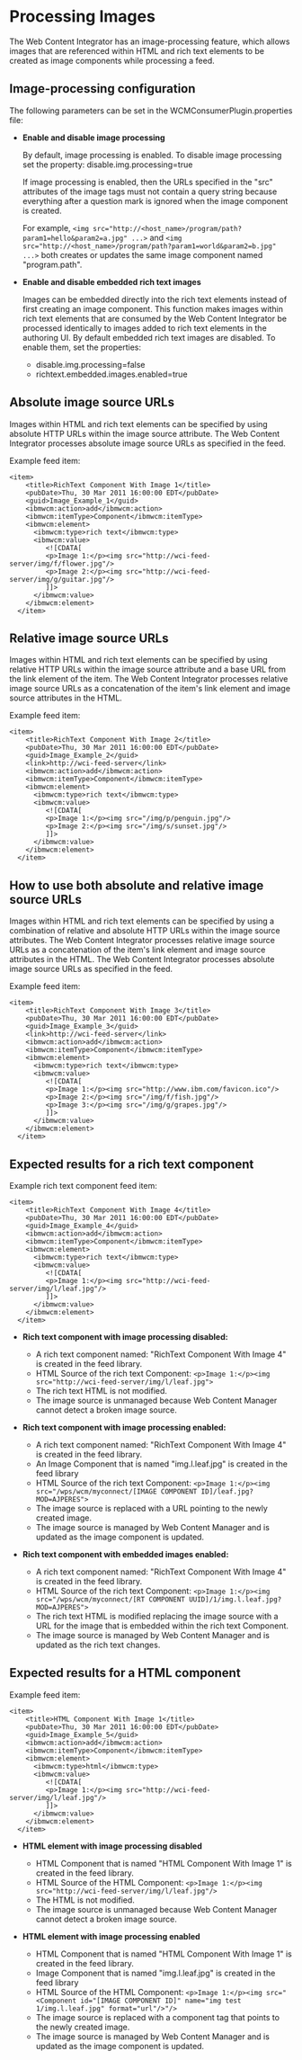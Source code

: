 # Processing Images

The Web Content Integrator has an image-processing feature, which allows images that are referenced within HTML and rich text elements to be created as image components while processing a feed.

## Image-processing configuration

The following parameters can be set in the WCMConsumerPlugin.properties file:

-   **Enable and disable image processing**

    By default, image processing is enabled. To disable image processing set the property: disable.img.processing=true

    If image processing is enabled, then the URLs specified in the "src" attributes of the image tags must not contain a query string because everything after a question mark is ignored when the image component is created.

    For example, `<img src="http://<host_name>/program/path?param1=hello&param2=a.jpg" ...>` and `<img src="http://<host_name>/program/path?param1=world&param2=b.jpg" ...>` both creates or updates the same image component named "program.path".

-   **Enable and disable embedded rich text images**

    Images can be embedded directly into the rich text elements instead of first creating an image component. This function makes images within rich text elements that are consumed by the Web Content Integrator be processed identically to images added to rich text elements in the authoring UI. By default embedded rich text images are disabled. To enable them, set the properties:

    -   disable.img.processing=false
    -   richtext.embedded.images.enabled=true

## Absolute image source URLs

Images within HTML and rich text elements can be specified by using absolute HTTP URLs within the image source attribute. The Web Content Integrator processes absolute image source URLs as specified in the feed.

Example feed item:

```
<item>
    <title>RichText Component With Image 1</title>
    <pubDate>Thu, 30 Mar 2011 16:00:00 EDT</pubDate>
    <guid>Image_Example_1</guid>
    <ibmwcm:action>add</ibmwcm:action>
    <ibmwcm:itemType>Component</ibmwcm:itemType>
    <ibmwcm:element>
      <ibmwcm:type>rich text</ibmwcm:type>
      <ibmwcm:value>
         <![CDATA[
         <p>Image 1:</p><img src="http://wci-feed-server/img/f/flower.jpg"/>
         <p>Image 2:</p><img src="http://wci-feed-server/img/g/guitar.jpg"/>
         ]]>
      </ibmwcm:value>
    </ibmwcm:element>
  </item>
```

## Relative image source URLs

Images within HTML and rich text elements can be specified by using relative HTTP URLs within the image source attribute and a base URL from the link element of the item. The Web Content Integrator processes relative image source URLs as a concatenation of the item's link element and image source attributes in the HTML.

Example feed item:

```
<item>
    <title>RichText Component With Image 2</title>
    <pubDate>Thu, 30 Mar 2011 16:00:00 EDT</pubDate>
    <guid>Image_Example_2</guid>
    <link>http://wci-feed-server</link>
    <ibmwcm:action>add</ibmwcm:action>
    <ibmwcm:itemType>Component</ibmwcm:itemType>
    <ibmwcm:element>
      <ibmwcm:type>rich text</ibmwcm:type>
      <ibmwcm:value>
         <![CDATA[
         <p>Image 1:</p><img src="/img/p/penguin.jpg"/>
         <p>Image 2:</p><img src="/img/s/sunset.jpg"/>
         ]]>
      </ibmwcm:value>
    </ibmwcm:element>
  </item>
```

## How to use both absolute and relative image source URLs

Images within HTML and rich text elements can be specified by using a combination of relative and absolute HTTP URLs within the image source attributes. The Web Content Integrator processes relative image source URLs as a concatenation of the item's link element and image source attributes in the HTML. The Web Content Integrator processes absolute image source URLs as specified in the feed.

Example feed item:

```
<item>
    <title>RichText Component With Image 3</title>
    <pubDate>Thu, 30 Mar 2011 16:00:00 EDT</pubDate>
    <guid>Image_Example_3</guid>
    <link>http://wci-feed-server</link>
    <ibmwcm:action>add</ibmwcm:action>
    <ibmwcm:itemType>Component</ibmwcm:itemType>
    <ibmwcm:element>
      <ibmwcm:type>rich text</ibmwcm:type>
      <ibmwcm:value>
         <![CDATA[
         <p>Image 1:</p><img src="http://www.ibm.com/favicon.ico"/>
         <p>Image 2:</p><img src="/img/f/fish.jpg"/>
         <p>Image 3:</p><img src="/img/g/grapes.jpg"/>
         ]]>
      </ibmwcm:value>
    </ibmwcm:element>
  </item>
```

## Expected results for a rich text component

Example rich text component feed item:

```
<item>
    <title>RichText Component With Image 4</title>
    <pubDate>Thu, 30 Mar 2011 16:00:00 EDT</pubDate>
    <guid>Image_Example_4</guid>
    <ibmwcm:action>add</ibmwcm:action>
    <ibmwcm:itemType>Component</ibmwcm:itemType>
    <ibmwcm:element>
      <ibmwcm:type>rich text</ibmwcm:type>
      <ibmwcm:value>
         <![CDATA[
         <p>Image 1:</p><img src="http://wci-feed-server/img/l/leaf.jpg"/>
         ]]>
      </ibmwcm:value>
    </ibmwcm:element>
  </item>
```

-   **Rich text component with image processing disabled:**

    -   A rich text component named: "RichText Component With Image 4" is created in the feed library.
    -   HTML Source of the rich text Component: `<p>Image 1:</p><img src="http://wci-feed-server/img/l/leaf.jpg">`
    -   The rich text HTML is not modified.
    -   The image source is unmanaged because Web Content Manager cannot detect a broken image source.
-   **Rich text component with image processing enabled:**

    -   A rich text component named: "RichText Component With Image 4" is created in the feed library.
    -   An Image Component that is named "img.l.leaf.jpg" is created in the feed library
    -   HTML Source of the rich text Component: `<p>Image 1:</p><img src="/wps/wcm/myconnect/[IMAGE COMPONENT ID]/leaf.jpg?MOD=AJPERES">`
    -   The image source is replaced with a URL pointing to the newly created image.
    -   The image source is managed by Web Content Manager and is updated as the image component is updated.
-   **Rich text component with embedded images enabled:**

    -   A rich text component named: "RichText Component With Image 4" is created in the feed library.
    -   HTML Source of the rich text Component: `<p>Image 1:</p><img src="/wps/wcm/myconnect/[RT COMPONENT UUID]/1/img.l.leaf.jpg?MOD=AJPERES">`
    -   The rich text HTML is modified replacing the image source with a URL for the image that is embedded within the rich text Component.
    -   The image source is managed by Web Content Manager and is updated as the rich text changes.

## Expected results for a HTML component

Example feed item:

```
<item>
    <title>HTML Component With Image 1</title>
    <pubDate>Thu, 30 Mar 2011 16:00:00 EDT</pubDate>
    <guid>Image_Example_5</guid>
    <ibmwcm:action>add</ibmwcm:action>
    <ibmwcm:itemType>Component</ibmwcm:itemType>
    <ibmwcm:element>
      <ibmwcm:type>html</ibmwcm:type>
      <ibmwcm:value>
         <![CDATA[
         <p>Image 1:</p><img src="http://wci-feed-server/img/l/leaf.jpg"/>
         ]]>
      </ibmwcm:value>
    </ibmwcm:element>
  </item>
```

-   **HTML element with image processing disabled**

    -   HTML Component that is named "HTML Component With Image 1" is created in the feed library.
    -   HTML Source of the HTML Component: `<p>Image 1:</p><img src="http://wci-feed-server/img/l/leaf.jpg"/>`
    -   The HTML is not modified.
    -   The image source is unmanaged because Web Content Manager cannot detect a broken image source.
-   **HTML element with image processing enabled**

    -   HTML Component that is named "HTML Component With Image 1" is created in the feed library.
    -   Image Component that is named "img.l.leaf.jpg" is created in the feed library
    -   HTML Source of the HTML Component: `<p>Image 1:</p><img src="<Component id="[IMAGE COMPONENT ID]" name="img test 1/img.l.leaf.jpg" format="url"/>"/>`
    -   The image source is replaced with a component tag that points to the newly created image.
    -   The image source is managed by Web Content Manager and is updated as the image component is updated.


